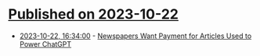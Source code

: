 # [Published on 2023-10-22](index.md)

* [2023-10-22, 16:34:00](https://news.slashdot.org/story/23/10/21/0432230/newspapers-want-payment-for-articles-used-to-power-chatgpt?utm_source=rss1.0mainlinkanon&utm_medium=feed) - [Newspapers Want Payment for Articles Used to Power ChatGPT](https://news.slashdot.org/story/23/10/21/0432230/newspapers-want-payment-for-articles-used-to-power-chatgpt?utm_source=rss1.0mainlinkanon&utm_medium=feed)
